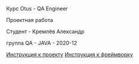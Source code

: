 Курс Otus - QA Engineer

Проектная работа

Студент - Кремлёв Александр

группа QA - JAVA - 2020-12

[Инструкция к проекту](https://github.com/kremlsa/otus_qa_final_project/blob/master/src/main/java/wtf/docs/helpProject.md)
[Инструкция к фреймворку](https://github.com/kremlsa/otus_qa_final_project/blob/master/src/main/java/wtf/docs/helpFramework.md)
